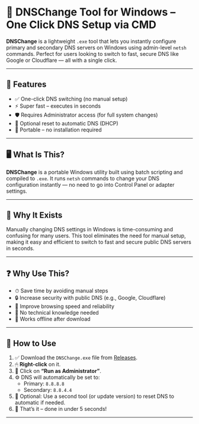 # 🔧 DNSChange Tool for Windows – One Click DNS Setup via CMD

**DNSChange** is a lightweight `.exe` tool that lets you instantly configure primary and secondary DNS servers on Windows using admin-level `netsh` commands. Perfect for users looking to switch to fast, secure DNS like Google or Cloudflare — all with a single click.

---

## 🚀 Features

- ✅ One-click DNS switching (no manual setup)
- ⚡ Super fast – executes in seconds
- 🛡 Requires Administrator access (for full system changes)
- 🔄 Optional reset to automatic DNS (DHCP)
- 💼 Portable – no installation required

---

## 🖥 What Is This?

**DNSChange** is a portable Windows utility built using batch scripting and compiled to `.exe`. It runs `netsh` commands to change your DNS configuration instantly — no need to go into Control Panel or adapter settings.

---

## 🎯 Why It Exists

Manually changing DNS settings in Windows is time-consuming and confusing for many users. This tool eliminates the need for manual setup, making it easy and efficient to switch to fast and secure public DNS servers in seconds.

---

## ❓ Why Use This?

- ⏱ Save time by avoiding manual steps
- 🔒 Increase security with public DNS (e.g., Google, Cloudflare)
- 🚀 Improve browsing speed and reliability
- 🧠 No technical knowledge needed
- 🧳 Works offline after download

---

## 🧱 How to Use

1. ✅ Download the `DNSChange.exe` file from [Releases](#).
2. 🖱 **Right-click** on it.
3. 🔐 Click on **“Run as Administrator”**.
4. ⚙ DNS will automatically be set to:
   - Primary: `8.8.8.8`
   - Secondary: `8.8.4.4`
5. 📢 Optional: Use a second tool (or update version) to reset DNS to automatic if needed.
6. 🧾 That’s it – done in under 5 seconds!

---


